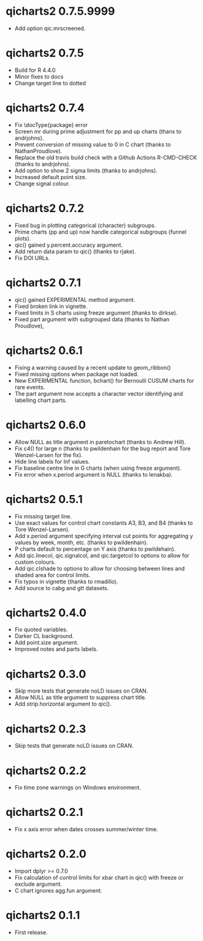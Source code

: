 qicharts2 0.7.5.9999
===============
* Add option qic.mrscreened.



qicharts2 0.7.5
===============
* Build for R 4.4.0
* Minor fixes to docs
* Change target line to dotted


qicharts2 0.7.4
===============
* Fix \docType{package} error
* Screen mr during prime adjustment for pp and up charts (thans to andrjohns).
* Prevent conversion of missing value to 0 in C chart (thanks to NathanProudlove).
* Replace the old travis build check with a Github Actions R-CMD-CHECK (thanks to andrjohns).
* Add option to show 2 sigma limits (thanks to andrjohns).
* Increased default point size.
* Change signal colour.

qicharts2 0.7.2
===============
* Fixed bug in plotting categorical (character) subgroups.
* Prime charts (pp and up) now handle categorical subgroups (funnel plots).
* qic() gained y.percent.accuracy argument.
* Add return data param to qic() (thanks to rjake).
* Fix DOI URLs.

qicharts2 0.7.1
===============
* qic() gained EXPERIMENTAL method argument.
* Fixed broken link in vignette.
* Fixed limits in S charts using freeze argument (thanks to dirkse).
* Fixed part argument with subgrouped data (thanks to Nathan Proudlove),

qicharts2 0.6.1
===============
* Fixing a warning caused by a recent update to geom_ribbon()
* Fixed missing options when package not loaded.
* New EXPERIMENTAL function, bchart() for Bernoulli CUSUM charts for rare events.
* The part argument now accepts a character vector identifying and labelling chart parts.

qicharts2 0.6.0
===============
* Allow NULL as title argument in paretochart (thanks to Andrew Hill).
* Fix c4() for large n (thanks to pwildenhain for the bug report and Tore Wenzel-Larsen for the fix).
* Hide line labels for Inf values.
* Fix baseline centre line in G charts (when using freeze argument).
* Fix error when x.period argument is NULL (thanks to lenakba). 

qicharts2 0.5.1
===============
* Fix missing target line.
* Use exact values for control chart constants A3, B3, and B4 (thanks to Tore Wenzel-Larsen).
* Add x.period argument specifying interval cut points for aggregating y values by week, month, etc. (thanks to pwildenhain).
* P charts default to percentage on Y axis (thanks to pwildehain).
* Add qic.linecol, qic.signalcol, and qic.targetcol to options to allow for custom colours.
* Add qic.clshade to options to allow for choosing between lines and shaded area for control limits.
* Fix typos in vignette (thanks to rmadillo).
* Add source to cabg and gtt datasets.

qicharts2 0.4.0
===============
* Fix quoted variables.
* Darker CL background.
* Add point.size argument.
* Improved notes and parts labels.

qicharts2 0.3.0
===============
* Skip more tests that generate noLD issues on CRAN.
* Allow NULL as title argument to suppress chart title.
* Add strip.horizontal argument to qic().

qicharts2 0.2.3
===============
* Skip tests that generate noLD issues on CRAN.

qicharts2 0.2.2
===============
* Fix time zone warnings on Windows environment.

qicharts2 0.2.1
===============
* Fix x axis error when dates crosses summer/winter time.

qicharts2 0.2.0
===============
* Import dplyr >= 0.7.0
* Fix calculation of control limits for xbar chart in qic() with freeze or 
  exclude argument.
* C chart ignores agg.fun argument.

qicharts2 0.1.1
===============
* First release.